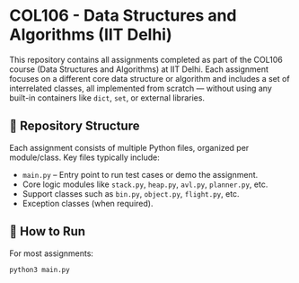 # COL106 - Data Structures and Algorithms (IIT Delhi)

This repository contains all assignments completed as part of the COL106 course (Data Structures and Algorithms) at IIT Delhi. Each assignment focuses on a different core data structure or algorithm and includes a set of interrelated classes, all implemented from scratch — without using any built-in containers like `dict`, `set`, or external libraries.

## 📁 Repository Structure

Each assignment consists of multiple Python files, organized per module/class. Key files typically include:

- `main.py` – Entry point to run test cases or demo the assignment.
- Core logic modules like `stack.py`, `heap.py`, `avl.py`, `planner.py`, etc.
- Support classes such as `bin.py`, `object.py`, `flight.py`, etc.
- Exception classes (when required).

## 🚀 How to Run

For most assignments:

```bash
python3 main.py
